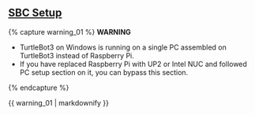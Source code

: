 ## [SBC Setup](#sbc-setup)

{% capture warning_01 %}
**WARNING**
- TurtleBot3 on Windows is running on a single PC assembled on TurtleBot3 instead of Raspberry Pi.  
- If you have replaced Raspberry Pi with UP2 or Intel NUC and followed PC setup section on it, you can bypass this section.

{% endcapture %}
<div class="notice--danger">{{ warning_01 | markdownify }}</div>
